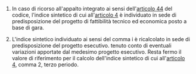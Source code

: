 1. In caso di ricorso all'appalto integrato ai sensi dell'[articolo 44](/articolo-44/1) del codice, l'indice sintetico di cui all'[articolo 4](/allegato-2.2bis-articolo-4/2) è individuato in sede di predisposizione del progetto di fattibilità tecnico ed economica posto a base di gara.

2. L'indice sintetico individuato ai sensi del comma i è ricalcolato in sede di predisposizione del progetto esecutivo. tenuto conto di eventuali variazioni apportate dal medesimo progetto esecutivo. Resta fermo il valore di riferimento per il calcolo dell'indice sintetico di cui all'[articolo 4](/allegato-2.2bis-articolo-4/2), comma 2, terzo periodo.

